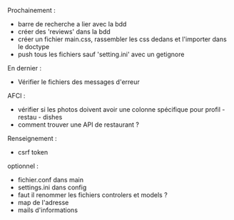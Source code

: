 Prochainement :
- barre de recherche a lier avec la bdd
- créer des 'reviews' dans la bdd
- créer un fichier main.css, rassembler les css dedans et l'importer dans le doctype
- push tous les fichiers sauf 'setting.ini' avec un getignore

En dernier :
- Vérifier le fichiers des messages d'erreur


AFCI :
- vérifier si les photos doivent avoir une colonne spécifique pour profil - restau - dishes
- comment trouver une API de restaurant ?


Renseignement :
- csrf token


optionnel :
- fichier.conf dans main
- settings.ini dans config
- faut il renommer les fichiers controlers et models ?
- map de l'adresse
- mails d'informations